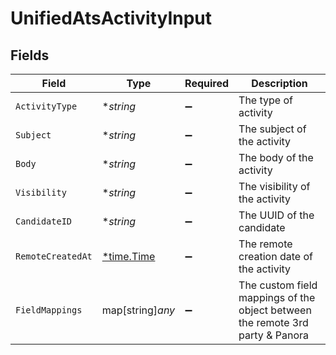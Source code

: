 # UnifiedAtsActivityInput


## Fields

| Field                                                                         | Type                                                                          | Required                                                                      | Description                                                                   |
| ----------------------------------------------------------------------------- | ----------------------------------------------------------------------------- | ----------------------------------------------------------------------------- | ----------------------------------------------------------------------------- |
| `ActivityType`                                                                | **string*                                                                     | :heavy_minus_sign:                                                            | The type of activity                                                          |
| `Subject`                                                                     | **string*                                                                     | :heavy_minus_sign:                                                            | The subject of the activity                                                   |
| `Body`                                                                        | **string*                                                                     | :heavy_minus_sign:                                                            | The body of the activity                                                      |
| `Visibility`                                                                  | **string*                                                                     | :heavy_minus_sign:                                                            | The visibility of the activity                                                |
| `CandidateID`                                                                 | **string*                                                                     | :heavy_minus_sign:                                                            | The UUID of the candidate                                                     |
| `RemoteCreatedAt`                                                             | [*time.Time](https://pkg.go.dev/time#Time)                                    | :heavy_minus_sign:                                                            | The remote creation date of the activity                                      |
| `FieldMappings`                                                               | map[string]*any*                                                              | :heavy_minus_sign:                                                            | The custom field mappings of the object between the remote 3rd party & Panora |